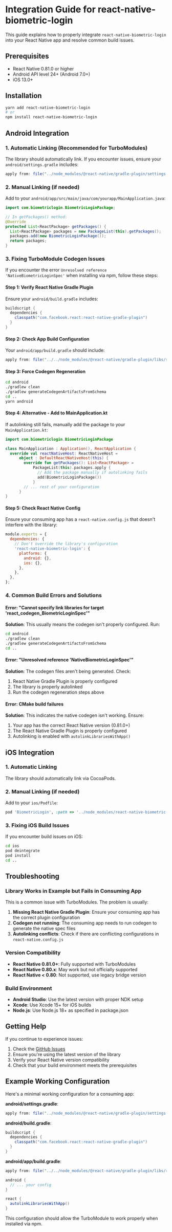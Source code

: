 # Integration Guide for react-native-biometric-login

This guide explains how to properly integrate `react-native-biometric-login` into your React Native app and resolve common build issues.

## Prerequisites

- React Native 0.81.0 or higher
- Android API level 24+ (Android 7.0+)
- iOS 13.0+

## Installation

```bash
yarn add react-native-biometric-login
# or
npm install react-native-biometric-login
```

## Android Integration

### 1. Automatic Linking (Recommended for TurboModules)

The library should automatically link. If you encounter issues, ensure your `android/settings.gradle` includes:

```gradle
apply from: file("../node_modules/@react-native/gradle-plugin/settings.gradle")
```

### 2. Manual Linking (if needed)

Add to your `android/app/src/main/java/com/yourapp/MainApplication.java`:

```java
import com.biometriclogin.BiometricLoginPackage;

// In getPackages() method:
@Override
protected List<ReactPackage> getPackages() {
  List<ReactPackage> packages = new PackageList(this).getPackages();
  packages.add(new BiometricLoginPackage());
  return packages;
}
```

### 3. Fixing TurboModule Codegen Issues

If you encounter the error `Unresolved reference 'NativeBiometricLoginSpec'` when installing via npm, follow these steps:

#### Step 1: Verify React Native Gradle Plugin
Ensure your `android/build.gradle` includes:
```gradle
buildscript {
  dependencies {
    classpath("com.facebook.react:react-native-gradle-plugin")
  }
}
```

#### Step 2: Check App Build Configuration
Your `android/app/build.gradle` should include:
```gradle
apply from: file("../../node_modules/@react-native/gradle-plugin/libs/react.gradle")
```

#### Step 3: Force Codegen Regeneration
```bash
cd android
./gradlew clean
./gradlew generateCodegenArtifactsFromSchema
cd ..
yarn android
```

#### Step 4: Alternative - Add to MainApplication.kt
If autolinking still fails, manually add the package to your `MainApplication.kt`:

```kotlin
import com.biometriclogin.BiometricLoginPackage

class MainApplication : Application(), ReactApplication {
  override val reactNativeHost: ReactNativeHost =
      object : DefaultReactNativeHost(this) {
        override fun getPackages(): List<ReactPackage> =
            PackageList(this).packages.apply {
              // Add the package manually if autolinking fails
              add(BiometricLoginPackage())
            }
        // ... rest of your configuration
      }
}
```

#### Step 5: Check React Native Config
Ensure your consuming app has a `react-native.config.js` that doesn't interfere with the library:

```javascript
module.exports = {
  dependencies: {
    // Don't override the library's configuration
    'react-native-biometric-login': {
      platforms: {
        android: {},
        ios: {},
      },
    },
  },
};
```

### 4. Common Build Errors and Solutions

#### Error: "Cannot specify link libraries for target 'react_codegen_BiometricLoginSpec'"
**Solution**: This usually means the codegen isn't properly configured. Run:
```bash
cd android
./gradlew clean
./gradlew generateCodegenArtifactsFromSchema
cd ..
```

#### Error: "Unresolved reference 'NativeBiometricLoginSpec'"
**Solution**: The codegen files aren't being generated. Check:
1. React Native Gradle Plugin is properly configured
2. The library is properly autolinked
3. Run the codegen regeneration steps above

#### Error: CMake build failures
**Solution**: This indicates the native codegen isn't working. Ensure:
1. Your app has the correct React Native version (0.81.0+)
2. The React Native Gradle Plugin is properly configured
3. Autolinking is enabled with `autolinkLibrariesWithApp()`

## iOS Integration

### 1. Automatic Linking
The library should automatically link via CocoaPods.

### 2. Manual Linking (if needed)
Add to your `ios/Podfile`:
```ruby
pod 'BiometricLogin', :path => '../node_modules/react-native-biometric-login'
```

### 3. Fixing iOS Build Issues
If you encounter build issues on iOS:
```bash
cd ios
pod deintegrate
pod install
cd ..
```

## Troubleshooting

### Library Works in Example but Fails in Consuming App
This is a common issue with TurboModules. The problem is usually:

1. **Missing React Native Gradle Plugin**: Ensure your consuming app has the correct plugin configuration
2. **Codegen not running**: The consuming app needs to run codegen to generate the native spec files
3. **Autolinking conflicts**: Check if there are conflicting configurations in `react-native.config.js`

### Version Compatibility
- **React Native 0.81.0+**: Fully supported with TurboModules
- **React Native 0.80.x**: May work but not officially supported
- **React Native < 0.80**: Not supported, use legacy bridge version

### Build Environment
- **Android Studio**: Use the latest version with proper NDK setup
- **Xcode**: Use Xcode 15+ for iOS builds
- **Node.js**: Use Node.js 18+ as specified in package.json

## Getting Help

If you continue to experience issues:

1. Check the [GitHub Issues](https://github.com/thang2162/react-native-biometric-login/issues)
2. Ensure you're using the latest version of the library
3. Verify your React Native version compatibility
4. Check that your build environment meets the prerequisites

## Example Working Configuration

Here's a minimal working configuration for a consuming app:

**android/settings.gradle**:
```gradle
apply from: file("../node_modules/@react-native/gradle-plugin/settings.gradle")
```

**android/build.gradle**:
```gradle
buildscript {
  dependencies {
    classpath("com.facebook.react:react-native-gradle-plugin")
  }
}
```

**android/app/build.gradle**:
```gradle
apply from: file("../../node_modules/@react-native/gradle-plugin/libs/react.gradle")

android {
  // ... your config
}

react {
  autolinkLibrariesWithApp()
}
```

This configuration should allow the TurboModule to work properly when installed via npm.
